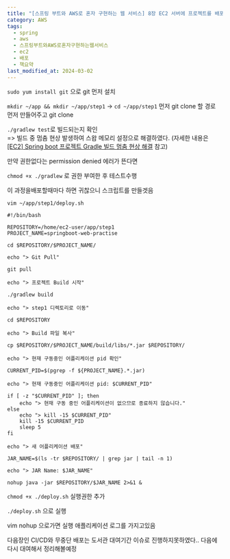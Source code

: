 ```yaml
---
title: "[스프링 부트와 AWS로 혼자 구현하는 웹 서비스] 8장 EC2 서버에 프로젝트를 배포해 보자"
category: AWS
tags:
  - spring
  - aws
  - 스프링부트와AWS로혼자구현하는웹서비스
  - ec2
  - 배포
  - 책요약
last_modified_at: 2024-03-02
---
```

`sudo yum install git` 으로 git 먼저 설치

`mkdir ~/app && mkdir ~/app/step1` → `cd ~/app/step1` 먼저 git clone 할 경로 먼저 만들어주고 git clone 

`./gradlew test`로 빌드되는지 확인	
=> 빌드 중 멈춤 현상 발생하여 스왑 메모리 설정으로 해결하였다. (자세한 내용은 [[EC2] Spring boot 프로젝트 Gradle 빌드 멈춤 현상 해결](https://nunnunnu.github.io/posts/swap%EB%A9%94%EB%AA%A8%EB%A6%AC//) 참고)

만약 권한없다는 permission denied 에러가 뜬다면 

`chmod +x ./gradlew` 로 권한 부여한 후 테스트수행

이 과정을배포할때마다 하면 귀찮으니 스크립트를 만들겟음

`vim ~/app/step1/deploy.sh`

```
#!/bin/bash

REPOSITORY=/home/ec2-user/app/step1
PROJECT_NAME=springboot-web-practise

cd $REPOSITORY/$PROJECT_NAME/

echo "> Git Pull"

git pull

echo "> 프로젝트 Build 시작"

./gradlew build

echo "> step1 디렉토리로 이동"

cd $REPOSITORY

echo "> Build 파일 복사"

cp $REPOSITORY/$PROJECT_NAME/build/libs/*.jar $REPOSITORY/

echo "> 현재 구동중인 어플리케이션 pid 확인"

CURRENT_PID=$(pgrep -f ${PROJECT_NAME}.*.jar)

echo "> 현재 구동중인 어플리케이션 pid: $CURRENT_PID"

if [ -z "$CURRENT_PID" ]; then
	echo "> 현재 구동 중인 어플리케이션이 없으므로 종료하지 않습니다."
else
	echo "> kill -15 $CURRENT_PID"
    kill -15 $CURRENT_PID
    sleep 5
fi

echo "> 새 어플리케이션 배포"

JAR_NAME=$(ls -tr $REPOSITORY/ | grep jar | tail -n 1)

echo "> JAR Name: $JAR_NAME"

nohup java -jar $REPOSITORY/$JAR_NAME 2>&1 &

```

`chmod +x ./deploy.sh` 실행권한 추가

`./deploy.sh` 으로 실행

vim nohup 으로가면 실행 애플리케이션 로그를 가지고있음

다음장인 CI/CD와 무중단 배포는 도서관 대여기간 이슈로 진행하지못하였다.. 다음에 다시 대여해서 정리해볼예정
